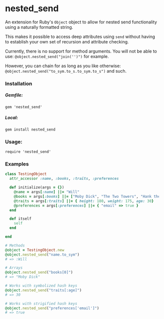 # nested_send
An extension for Ruby's `Object` object to allow for nested send functionality using a naturally formatted string.

This makes it possible to access deep attributes using `send` without having to establish your own set of recursion and attribute checking.

Currently, there is no support for method arguments. You will not be able to use: `@object.nested_send("join('')")` for example. 

However, you can chain for as long as you like otherwise: `@object.nested_send("to_sym.to_s.to_sym.to_s")` and such.

### Installation
##### Gemfile:  
`gem 'nested_send'`  

##### Local:
`gem install nested_send`

### Usage:  
`require 'nested_send'`

### Examples
```ruby
class TestingObject
  attr_accessor :name, :books, :traits, :preferences

  def initialize(args = {})
    @name = args[:name] ||= "Will"
    @books = args[:books] ||= ["Moby Dick", "The Two Towers", "Hank the Cowdog"]
    @traits = args[:traits] ||= { height: 180, weight: 175, age: 30}
    @preferences = args[:preferences] ||= { "email" => true }
  end

  def itself
    self
  end

end

# Methods
@object = TestingObject.new
@object.nested_send("name.to_sym")
# => :Will

# Arrays
@object.nested_send("books[0]")
# => "Moby Dick"

# Works with symbolized hash keys
@object.nested_send("traits[:age]")
# => 30

# Works with strigified hash keys
@object.nested_send("preferences['email']")
# => true
```
